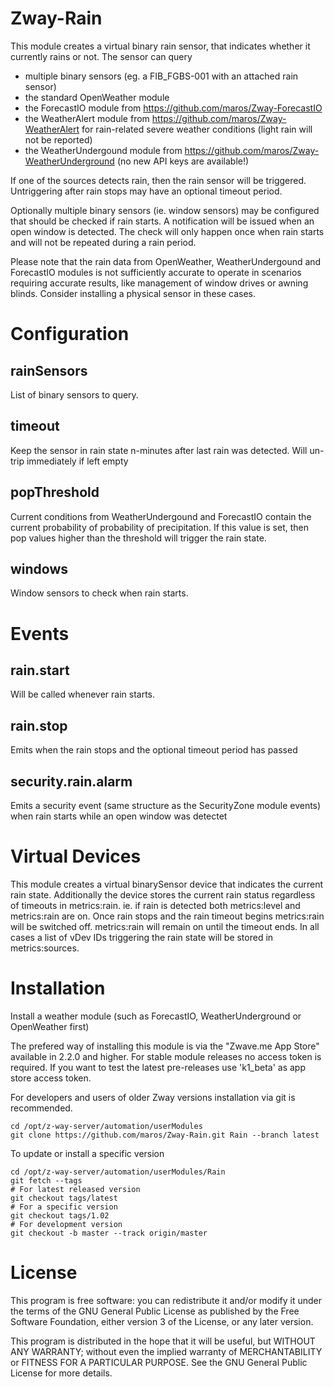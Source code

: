 # Zway-Rain

This module creates a virtual binary rain sensor, that indicates whether it
currently rains or not. The sensor can query

* multiple binary sensors (eg. a FIB_FGBS-001 with an attached rain sensor)
* the standard OpenWeather module
* the ForecastIO module from https://github.com/maros/Zway-ForecastIO
* the WeatherAlert module from https://github.com/maros/Zway-WeatherAlert for rain-related severe weather conditions (light rain will not be reported)
* the WeatherUndergound module from https://github.com/maros/Zway-WeatherUnderground (no new API keys
are available!)

If one of the sources detects rain, then the rain sensor will be triggered.
Untriggering after rain stops may have an optional timeout period.

Optionally multiple binary sensors (ie. window sensors) may be configured
that should be checked if rain starts. A notification will be issued when
an open window is detected. The check will only happen once when rain starts
and will not be repeated during a rain period.

Please note that the rain data from OpenWeather, WeatherUndergound and
ForecastIO modules is not sufficiently accurate to operate in scenarios
requiring accurate results, like management of window drives or awning blinds.
Consider installing a physical sensor in these cases.

# Configuration

## rainSensors

List of binary sensors to query.

## timeout

Keep the sensor in rain state n-minutes after last rain was detected. Will
un-trip immediately if left empty

## popThreshold

Current conditions from WeatherUndergound and ForecastIO contain the current
probability of probability of precipitation. If this value is set, then pop
values higher than the threshold will trigger the rain state.

## windows

Window sensors to check when rain starts.

# Events

## rain.start

Will be called whenever rain starts.

## rain.stop

Emits when the rain stops and the optional timeout period has passed

## security.rain.alarm

Emits a security event (same structure as the SecurityZone module events)
when rain starts while an open window was detectet

# Virtual Devices

This module creates a virtual binarySensor device that indicates the current
rain state. Additionally the device stores the current rain status
regardless of timeouts in metrics:rain. ie. if rain is detected both
metrics:level and metrics:rain are on. Once rain stops and the rain timeout
begins metrics:rain will be switched off. metrics:rain will remain on until
the timeout ends. In all cases a list of vDev IDs triggering the rain state
will be stored in metrics:sources.

# Installation

Install a weather module (such as ForecastIO, WeatherUnderground or
OpenWeather first)

The prefered way of installing this module is via the "Zwave.me App Store"
available in 2.2.0 and higher. For stable module releases no access token is
required. If you want to test the latest pre-releases use 'k1_beta' as
app store access token.

For developers and users of older Zway versions installation via git is
recommended.

```shell
cd /opt/z-way-server/automation/userModules
git clone https://github.com/maros/Zway-Rain.git Rain --branch latest
```

To update or install a specific version
```shell
cd /opt/z-way-server/automation/userModules/Rain
git fetch --tags
# For latest released version
git checkout tags/latest
# For a specific version
git checkout tags/1.02
# For development version
git checkout -b master --track origin/master
```

# License

This program is free software: you can redistribute it and/or modify
it under the terms of the GNU General Public License as published by
the Free Software Foundation, either version 3 of the License, or any
later version.

This program is distributed in the hope that it will be useful,
but WITHOUT ANY WARRANTY; without even the implied warranty of
MERCHANTABILITY or FITNESS FOR A PARTICULAR PURPOSE. See the
GNU General Public License for more details.
